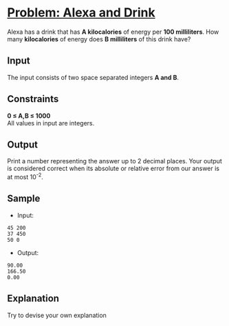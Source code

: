 # [Problem: Alexa and Drink](https://my.newtonschool.co/playground/code/137k18oidf1i)

Alexa has a drink that has **A kilocalories** of energy per **100 milliliters**. How many **kilocalories** of energy does **B milliliters** of this drink have?

## Input

The input consists of two space separated integers **A and B**.

## Constraints

**0 ≤ A,B ≤ 1000** <br>
All values in input are integers.

## Output

Print a number representing the answer up to 2 decimal places.
Your output is considered correct when its absolute or relative error from our answer is at most 10<sup>-2</sup>.

## Sample

- Input:
```
45 200
37 450
50 0
```

- Output:
```
90.00
166.50
0.00
```

## Explanation

Try to devise your own explanation
